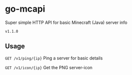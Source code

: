 # go-mcapi
Super simple HTTP API for basic Minecraft (Java) server info

`v1.1.0`

## Usage
`GET /v1/ping/{ip}` Ping a server for basic details

`GET /v1/icon/{ip}` Get the PNG server-icon

